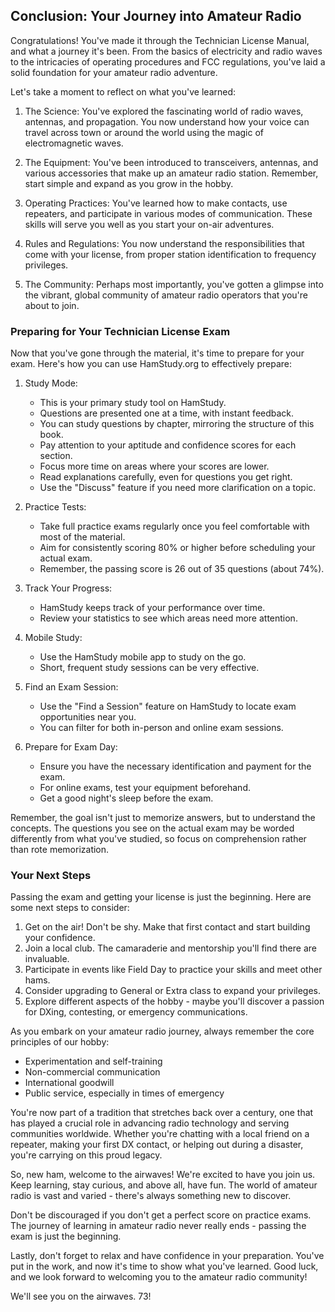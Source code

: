 
## Conclusion: Your Journey into Amateur Radio

Congratulations! You've made it through the Technician License Manual, and what a journey it's been. From the basics of electricity and radio waves to the intricacies of operating procedures and FCC regulations, you've laid a solid foundation for your amateur radio adventure.

Let's take a moment to reflect on what you've learned:

1. The Science: You've explored the fascinating world of radio waves, antennas, and propagation. You now understand how your voice can travel across town or around the world using the magic of electromagnetic waves.

2. The Equipment: You've been introduced to transceivers, antennas, and various accessories that make up an amateur radio station. Remember, start simple and expand as you grow in the hobby.

3. Operating Practices: You've learned how to make contacts, use repeaters, and participate in various modes of communication. These skills will serve you well as you start your on-air adventures.

4. Rules and Regulations: You now understand the responsibilities that come with your license, from proper station identification to frequency privileges.

5. The Community: Perhaps most importantly, you've gotten a glimpse into the vibrant, global community of amateur radio operators that you're about to join.

### Preparing for Your Technician License Exam

Now that you've gone through the material, it's time to prepare for your exam. Here's how you can use HamStudy.org to effectively prepare:

1. Study Mode:
   - This is your primary study tool on HamStudy.
   - Questions are presented one at a time, with instant feedback.
   - You can study questions by chapter, mirroring the structure of this book.
   - Pay attention to your aptitude and confidence scores for each section.
   - Focus more time on areas where your scores are lower.
   - Read explanations carefully, even for questions you get right.
   - Use the "Discuss" feature if you need more clarification on a topic.

2. Practice Tests:
   - Take full practice exams regularly once you feel comfortable with most of the material.
   - Aim for consistently scoring 80% or higher before scheduling your actual exam.
   - Remember, the passing score is 26 out of 35 questions (about 74%).

3. Track Your Progress:
   - HamStudy keeps track of your performance over time.
   - Review your statistics to see which areas need more attention.

4. Mobile Study:
   - Use the HamStudy mobile app to study on the go.
   - Short, frequent study sessions can be very effective.

5. Find an Exam Session:
   - Use the "Find a Session" feature on HamStudy to locate exam opportunities near you.
   - You can filter for both in-person and online exam sessions.

6. Prepare for Exam Day:
   - Ensure you have the necessary identification and payment for the exam.
   - For online exams, test your equipment beforehand.
   - Get a good night's sleep before the exam.

Remember, the goal isn't just to memorize answers, but to understand the concepts. The questions you see on the actual exam may be worded differently from what you've studied, so focus on comprehension rather than rote memorization.

### Your Next Steps

Passing the exam and getting your license is just the beginning. Here are some next steps to consider:

1. Get on the air! Don't be shy. Make that first contact and start building your confidence.
2. Join a local club. The camaraderie and mentorship you'll find there are invaluable.
3. Participate in events like Field Day to practice your skills and meet other hams.
4. Consider upgrading to General or Extra class to expand your privileges.
5. Explore different aspects of the hobby - maybe you'll discover a passion for DXing, contesting, or emergency communications.

As you embark on your amateur radio journey, always remember the core principles of our hobby:

- Experimentation and self-training
- Non-commercial communication
- International goodwill
- Public service, especially in times of emergency

You're now part of a tradition that stretches back over a century, one that has played a crucial role in advancing radio technology and serving communities worldwide. Whether you're chatting with a local friend on a repeater, making your first DX contact, or helping out during a disaster, you're carrying on this proud legacy.

So, new ham, welcome to the airwaves! We're excited to have you join us. Keep learning, stay curious, and above all, have fun. The world of amateur radio is vast and varied - there's always something new to discover.

Don't be discouraged if you don't get a perfect score on practice exams. The journey of learning in amateur radio never really ends - passing the exam is just the beginning.

Lastly, don't forget to relax and have confidence in your preparation. You've put in the work, and now it's time to show what you've learned. Good luck, and we look forward to welcoming you to the amateur radio community!

We'll see you on the airwaves. 73!
